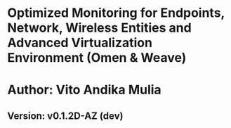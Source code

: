 # Optimized Monitoring for Endpoints, Network, Wireless Entities and Advanced Virtualization Environment (Omen & Weave)
# Author: Vito Andika Mulia
## Version: v0.1.2D-AZ (dev)
